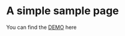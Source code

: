 # A simple sample page
You can find the <a href="https://yuhao-nyc.github.io/sample-page/build/">DEMO</a> here
